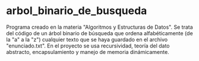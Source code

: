 # arbol_binario_de_busqueda
Programa creado en la materia "Algoritmos y Estructuras de Datos".
Se trata del código de un árbol binario de búsqueda que ordena alfabéticamente (de la "a" a la "z") cualquier texto que se haya guardado en el archivo "enunciado.txt".
En el proyecto se usa recursividad, teoría del dato abstracto, encapsulamiento y manejo de memoria dinámicamente.
